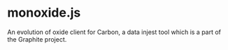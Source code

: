 # monoxide.js
An evolution of oxide client for Carbon, a data injest tool which is a part of the Graphite project. 
